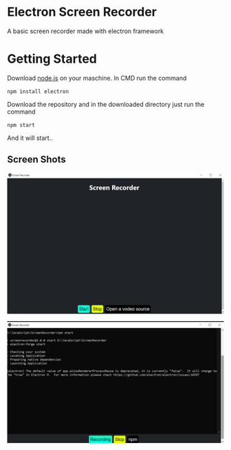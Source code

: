 # Electron Screen Recorder
A basic screen recorder made with electron framework

# Getting Started
Download [node.js](https://nodejs.org/en/download/) on your maschine.
In CMD run the command

```node
npm install electron
```
Download the repository and in the downloaded directory just run the command 

```node
npm start
```
And it will start..

## Screen Shots

![First-Scree-Shot](https://github.com/AzadKshitij/Electron_screen_recorder/blob/master/Screen_Shot/Screenshot%20(50).png)


![Second-Screen-Shot](https://github.com/AzadKshitij/Electron_screen_recorder/blob/master/Screen_Shot/Screenshot%20(51).png)


